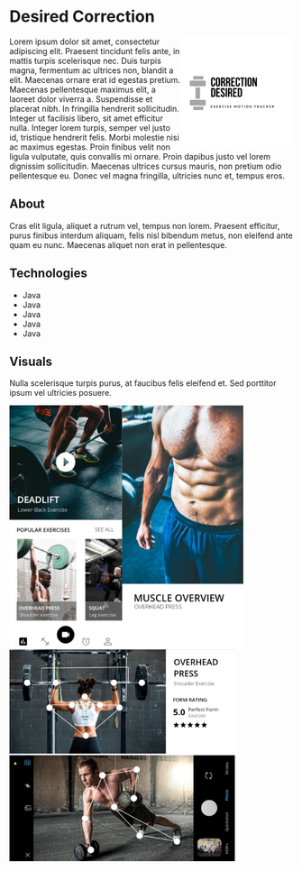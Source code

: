 

# Desired Correction

<img align="right" src="images/Logo.png" alt="alt text" width="200">

Lorem ipsum dolor sit amet, consectetur adipiscing elit. Praesent tincidunt felis ante, in mattis turpis scelerisque nec. Duis turpis magna, fermentum ac ultrices non, blandit a elit. Maecenas ornare erat id egestas pretium. Maecenas pellentesque maximus elit, a laoreet dolor viverra a. Suspendisse et placerat nibh. In fringilla hendrerit sollicitudin. Integer ut facilisis libero, sit amet efficitur nulla. Integer lorem turpis, semper vel justo id, tristique hendrerit felis. Morbi molestie nisi ac maximus egestas. Proin finibus velit non ligula vulputate, quis convallis mi ornare. Proin dapibus justo vel lorem dignissim sollicitudin. Maecenas ultrices cursus mauris, non pretium odio pellentesque eu. Donec vel magna fringilla, ultricies nunc et, tempus eros.

## About

Cras elit ligula, aliquet a rutrum vel, tempus non lorem. Praesent efficitur, purus finibus interdum aliquam, felis nisl bibendum metus, non eleifend ante quam eu nunc. Maecenas aliquet non erat in pellentesque.

## Technologies

<ul>
  <li>Java</li>
  <li>Java</li>
  <li>Java</li>
  <li>Java</li>
  <li>Java</li>
</ul>

## Visuals

Nulla scelerisque turpis purus, at faucibus felis eleifend et. Sed porttitor ipsum vel ultricies posuere.

<div width = "1000" >

<img align="left" src="images/main_screen.png" alt="alt text" width="200"> <img align="left" src="images/muscle_overview.png" alt="alt text" width="215"> 

<img src="images/motion_tracking.png" alt="motion_tracking" width="400"> <img src="images/motion_tracking_camera.png" alt="motion_tracking_camera" width="400">

</div>
